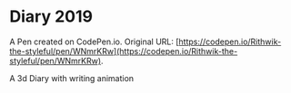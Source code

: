 # Diary 2019

A Pen created on CodePen.io. Original URL: [https://codepen.io/Rithwik-the-styleful/pen/WNmrKRw](https://codepen.io/Rithwik-the-styleful/pen/WNmrKRw).

A 3d Diary with writing animation
